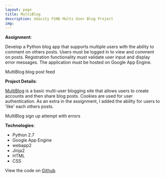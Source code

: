 ```yaml
---
layout: page
title: MultiBlog
description: Udacity FSND Multi User Blog Project
img:
---
```


**Assignment**:

Develop a Python blog app that supports multiple users with the ability to comment on others posts.  Users must be logged in to view and comment on posts. Registration functionality must validate user input and display error messages.  The application must be hosted on Google App Engine.

<div class="img_row">
	<img class="col three" src="{{ site.baseurl }}/img/multiblog/homepage.png" alt="" title="example image"/>
</div>
<div class="col three caption">
	MultiBlog blog post feed
</div>

**Project Details**:

<a href="https://multi-user-blog-157519.appspot.com/">MultiBlog</a> is a basic multi-user blogging site that allows users to create accounts and then share blog posts.  Cookies are used for user authentication.  As an extra in the assignment, I added the ability for users to 'like' each others posts.

<div class="img_row">
	<img class="col three" src="{{ site.baseurl }}/img/multiblog/signup-errors.png" alt="" title="example image"/>
</div>
<div class="col three caption">
	MultiBlog sign up attempt with errors
</div>


**Technologies**:

* Python 2.7
* Google App Engine
* webapp2
* Jinja2
* HTML
* CSS

View the code on <a href="https://github.com/Courtney2511/multi_user_blog">Github</a>.

<br/><br/><br/>
